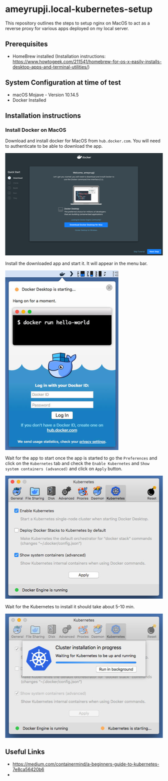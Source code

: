 # ameyrupji.local-kubernetes-setup

This repository outlines the steps to setup nginx on MacOS to act as a reverse proxy for various apps deployed on my local server.

## Prerequisites 

- HomeBrew installed (Installation instructions: https://www.howtogeek.com/211541/homebrew-for-os-x-easily-installs-desktop-apps-and-terminal-utilities/)

## System Configuration at time of test

- macOS Mojave - Version 10.14.5
- Docker Installed

## Installation instructions

### Install Docker on MacOS

Download and install docker for MacOS from `hub.docker.com`. You will need to authenticate to be able to download the app.

![docker app download](images/docker-app-download.png)

Install the downloaded app and start it. It will appear in the menu bar.

![docker app starting](images/docker-app-starting.png)

Wait for the app to start once the app is started to go the `Preferences` and click on the `Kubernetes` tab and check the `Enable Kubernetes` and `Show system containers (advanced)` and click on `Apply` button.

![docker app install kubernetes](images/docker-app-enable-kubernetes.png)

Wait for the Kubernetes to install it should take about 5-10 min.

![docker app install kubernetes](images/docker-app-kubernetes-installing.png)



<!-- ## Test 

Open Safari it by going to URL:
`http://localhost`

![safari nginx port 80](images/safari-nginx-80.png)

This website should also be accessible over the network from another computer at `http://ameyrupji.local/`

![network safari nginx](images/network-safari-nginx.png)



## Cleanup

To uninstall nginx:

First stop the nginx server if it is running by:
`sudo nginx -s stop`

Using brew to uninstall Nginx run the command: 
`brew uninstall nginx`

Remove Nginx code by running the following commands:
`rm -f -R /usr/local/nginx` and `rm -f /usr/local/sbin/nginx` -->


## Useful Links

- https://medium.com/containermind/a-beginners-guide-to-kubernetes-7e8ca56420b6
- 